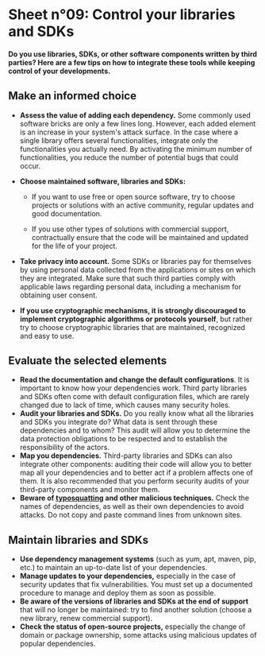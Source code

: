 # Sheet n°09: Control your libraries and SDKs

#### Do you use libraries, SDKs, or other software components written by third parties? Here are a few tips on how to integrate these tools while keeping control of your developments.

## Make an informed choice

* **Assess the value of adding each dependency.** Some commonly used software bricks are only a few lines long. However, each added element is an increase in your system's attack surface. In the case where a single library offers several functionalities, integrate only the functionalities you actually need. By activating the minimum number of functionalities, you reduce the number of potential bugs that could occur.

* **Choose maintained software, libraries and SDKs:**

    * If you want to use free or open source software, try to choose projects or solutions with an active community, regular updates and good documentation.

    * If you use other types of solutions with commercial support, contractually ensure that the code will be maintained and updated for the life of your project.

* **Take privacy into account.** Some SDKs or libraries pay for themselves by using personal data collected from the applications or sites on which they are integrated. Make sure that such third parties comply with applicable laws regarding personal data, including a mechanism for obtaining user consent.

* **If you use cryptographic mechanisms, it is strongly discouraged to implement cryptographic algorithms or protocols yourself**, but rather try to choose cryptographic libraries that are maintained, recognized and easy to use.

## Evaluate the selected elements

* **Read the documentation and change the default configurations**. It is important to know how your dependencies work. Third party libraries and SDKs often come with default configuration files, which are rarely changed due to lack of time, which causes many security holes.
* **Audit your libraries and SDKs.** Do you really know what all the libraries and SDKs you integrate do? What data is sent through these dependencies and to whom? This audit will allow you to determine the data protection obligations to be respected and to establish the responsibility of the actors.
* **Map you dependencies.** Third-party libraries and SDKs can also integrate other components: auditing their code will allow you to better map all your dependencies and to better act if a problem affects one of them. It is also recommended that you perform security audits of your third-party components and monitor them.
* **Beware of [typosquatting](https://en.wikipedia.org/wiki/Typosquatting) and other malicious techniques.** Check the names of dependencies, as well as their own dependencies to avoid attacks. Do not copy and paste command lines from unknown sites.

## Maintain libraries and SDKs

* **Use dependency management systems** (such as yum, apt, maven, pip, etc.) to maintain an up-to-date list of your dependencies.
* **Manage updates to your dependencies,** especially in the case of security updates that fix vulnerabilities. You must set up a documented procedure to manage and deploy them as soon as possible.
* **Be aware of the versions of libraries and SDKs at the end of support** that will no longer be maintained: try to find another solution (choose a new library, renew commercial support).
* **Check the status of open-source projects,** especially the change of domain or package ownership, some attacks using malicious updates of popular dependencies.
